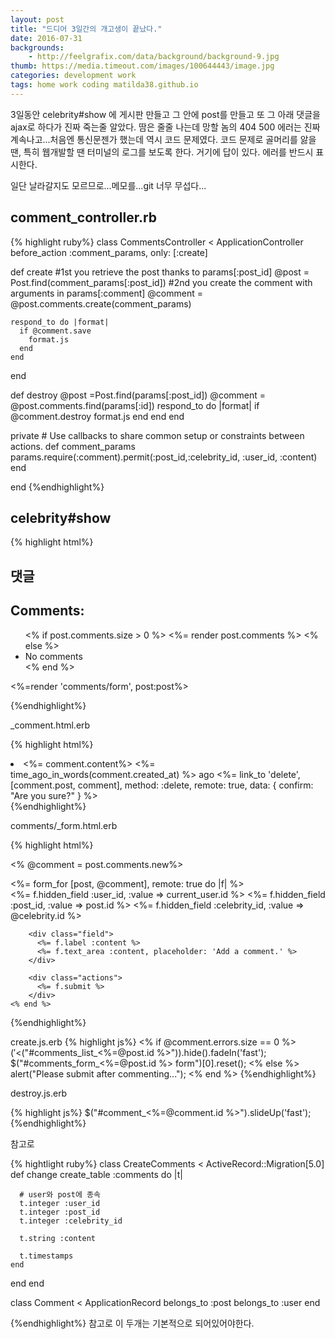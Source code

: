 ```yaml
---
layout: post
title: "드디어 3일간의 개고생이 끝났다."
date: 2016-07-31
backgrounds:
    - http://feelgrafix.com/data/background/background-9.jpg
thumb: https://media.timeout.com/images/100644443/image.jpg
categories: development work
tags: home work coding matilda38.github.io
---
```

3일동안 celebrity#show 에 게시판 만들고 그 안에 post를 만들고 또 그 아래 댓글을 ajax로 하다가 진짜 죽는줄 알았다. 땀은 줄줄 나는데 망할 놈의 404 500 에러는 진짜 계속나고...처음엔 통신문젠가 했는데 역시 코드 문제였다. 코드 문제로 골머리를 앓을땐, 특히 웹개발할 땐 터미널의 로그를 보도록 한다. 거기에 답이 있다. 에러를 반드시 표시한다.

일단 날라갈지도 모르므로...메모를...git 너무 무섭다...

## comment_controller.rb
{% highlight ruby%}
class CommentsController < ApplicationController
  before_action :comment_params, only: [:create]


  def create
    #1st you retrieve the post thanks to params[:post_id]
    @post = Post.find(comment_params[:post_id])
    #2nd you create the comment with arguments in params[:comment]
    @comment = @post.comments.create(comment_params)

    respond_to do |format|
      if @comment.save
        format.js
      end
    end
  end


  def destroy
    @post =Post.find(params[:post_id])
    @comment = @post.comments.find(params[:id])
      respond_to do |format|
        if @comment.destroy
        format.js
        end
      end
  end

  private
    # Use callbacks to share common setup or constraints between actions.
    def comment_params
      params.require(:comment).permit(:post_id,:celebrity_id, :user_id, :content)
    end

end
{%endhighlight%}

## celebrity#show

{% highlight html%}
<h2>댓글</h2>
    <div class="comments">
     <div class="comment_header">
        <h2>Comments:</h2>
     </div>
      <div class="comments_list">
       <ul id="comments_list_<%=post.id%>">
        <% if post.comments.size > 0 %>
         <%= render post.comments %>
        <% else %>
         <li>
         No comments
         </li>
        <% end %>
       </ul>
     </div>
    <%=render 'comments/form', post:post%>
    </div>

{%endhighlight%}

_comment.html.erb

{% highlight html%}

<li id="comment_<%=comment.id %>">
  <%= comment.content%>
  <%= time_ago_in_words(comment.created_at) %> ago
  <%= link_to 'delete', [comment.post, comment], method: :delete, remote: true, data: { confirm: "Are you sure?" } %>
</li>
{%endhighlight%}


comments/_form.html.erb

{% highlight html%}

<% @comment = post.comments.new%>
<!--댓글 form-->
<div class='comments_form'>
  <div id="comments_form_<%=post.id%>">
    <%= form_for [post, @comment], remote: true do |f| %>
        <div class="field">
          <%= f.hidden_field :user_id, :value => current_user.id %>
          <%= f.hidden_field :post_id, :value => post.id %>
          <%= f.hidden_field :celebrity_id, :value => @celebrity.id %>
        </div>

        <div class="field">
          <%= f.label :content %>
          <%= f.text_area :content, placeholder: 'Add a comment.' %>
        </div>

        <div class="actions">
          <%= f.submit %>
        </div>
    <% end %>
  </div>
</div>
{%endhighlight%}

create.js.erb
{% highlight js%}
<% if @comment.errors.size == 0 %>
$('<%=j render @comment %>').appendTo($("#comments_list_<%=@post.id %>")).hide().fadeIn('fast');
$("#comments_form_<%=@post.id %> form")[0].reset();
<% else %>
alert("Please submit after commenting...");
<% end %>
{%endhighlight%}

destroy.js.erb

{% highlight js%}
$("#comment_<%=@comment.id %>").slideUp('fast');
{%endhighlight%}

참고로

{% hightlight ruby%}
class CreateComments < ActiveRecord::Migration[5.0]
  def change
    create_table :comments do |t|

      # user와 post에 종속
      t.integer :user_id
      t.integer :post_id
      t.integer :celebrity_id

      t.string :content

      t.timestamps
    end
  end
end

class Comment < ApplicationRecord
  belongs_to :post
  belongs_to :user
end

{%endhighlight%}
참고로 이 두개는 기본적으로 되어있어야한다.

